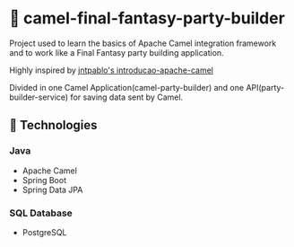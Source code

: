 # :camel: camel-final-fantasy-party-builder
Project used to learn the basics of Apache Camel integration framework and to work like a Final Fantasy party building application.

Highly inspired by [jntpablo's introducao-apache-camel](https://github.com/jntpablo/introducao-apache-camel)

Divided in one Camel Application(camel-party-builder) and one API(party-builder-service) for saving data sent by Camel.

## :crystal_ball: Technologies
### Java
* Apache Camel
* Spring Boot
* Spring Data JPA
### SQL Database
* PostgreSQL
